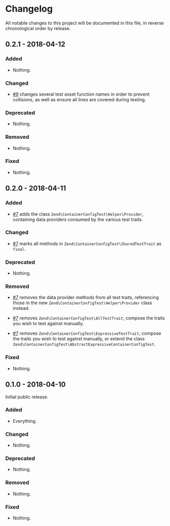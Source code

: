 # Changelog

All notable changes to this project will be documented in this file, in reverse chronological order by release.

## 0.2.1 - 2018-04-12

### Added

- Nothing.

### Changed

- [#9](https://github.com/zendframework/zend-container-config-test/pull/9) changes several test asset function names
  in order to prevent collisions, as well as ensure all lines are covered during
  testing.

### Deprecated

- Nothing.

### Removed

- Nothing.

### Fixed

- Nothing.

## 0.2.0 - 2018-04-11

### Added

- [#7](https://github.com/zendframework/zend-container-config-test/pull/7) adds
  the class `Zend\ContainerConfigTest\Helper\Provider`, containing data
  providers consumed by the various test traits.

### Changed

- [#7](https://github.com/zendframework/zend-container-config-test/pull/7) marks
  all methods in `Zend\ContainerConfigTest\SharedTestTrait` as `final`.

### Deprecated

- Nothing.

### Removed

- [#7](https://github.com/zendframework/zend-container-config-test/pull/7)
  removes the data provider methods from all test traits, referencing those in
  the new `Zend\ContainerConfigTest\Helper\Provider` class instead.

- [#7](https://github.com/zendframework/zend-container-config-test/pull/7)
  removes `Zend\ContainerConfigTest\AllTestTrait`; compose the traits you wish
  to test against manually.

- [#7](https://github.com/zendframework/zend-container-config-test/pull/7)
  removes `Zend\ContainerConfigTest\ExpressiveTestTrait`; compose the traits you
  wish to test against manually, or extend the class
  `Zend\ContainerConfigTest\AbstractExpressiveContainerConfigTest`.

### Fixed

- Nothing.

## 0.1.0 - 2018-04-10

Initial public release.

### Added

- Everything.

### Changed

- Nothing.

### Deprecated

- Nothing.

### Removed

- Nothing.

### Fixed

- Nothing.
